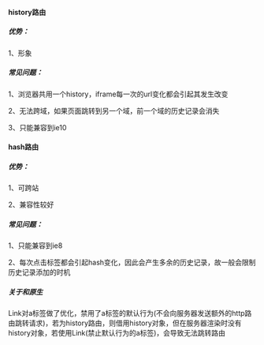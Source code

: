 #### history路由

##### 优势：

   1、形象

##### 常见问题：

   1、浏览器共用一个history，iframe每一次的url变化都会引起其发生改变
 
   2、无法跨域，如果页面跳转到另一个域，前一个域的历史记录会消失
 
   3、只能兼容到ie10
    
#### hash路由

##### 优势：
    
   1、可跨站
  
   2、兼容性较好

##### 常见问题：

   1、只能兼容到ie8
   
   2、每次点击<a>标签都会引起hash变化，因此会产生多余的历史记录，故一般会限制历史记录添加的时机
    
##### 关于<Link/>和原生<a>

   Link对a标签做了优化，禁用了a标签的默认行为(不会向服务器发送额外的http路由跳转请求)，若为history路由，则借用history对象，但在服务器渲染时没有history对象，若使用Link(禁止默认行为的a标签)，会导致无法跳转路由
    